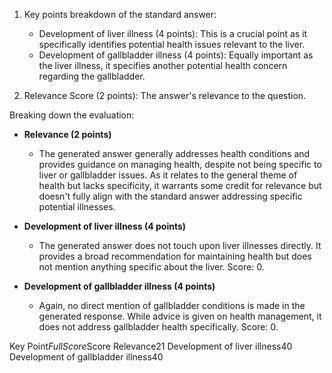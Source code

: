 1. Key points breakdown of the standard answer:
   - Development of liver illness (4 points): This is a crucial point as it specifically identifies potential health issues relevant to the liver.
   - Development of gallbladder illness (4 points): Equally important as the liver illness, it specifies another potential health concern regarding the gallbladder.

2. Relevance Score (2 points): The answer's relevance to the question.

Breaking down the evaluation:

- **Relevance (2 points)**
  - The generated answer generally addresses health conditions and provides guidance on managing health, despite not being specific to liver or gallbladder issues. As it relates to the general theme of health but lacks specificity, it warrants some credit for relevance but doesn't fully align with the standard answer addressing specific potential illnesses.
  
- **Development of liver illness (4 points)**
  - The generated answer does not touch upon liver illnesses directly. It provides a broad recommendation for maintaining health but does not mention anything specific about the liver. Score: 0.

- **Development of gallbladder illness (4 points)**
  - Again, no direct mention of gallbladder conditions is made in the generated response. While advice is given on health management, it does not address gallbladder health specifically. Score: 0.

<table>

Key Point$Full Score$Score
Relevance$2$1
Development of liver illness$4$0
Development of gallbladder illness$4$0

</table>